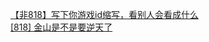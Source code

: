 [【非818】写下你游戏id缩写，看别人会看成什么](http://tieba.baidu.com/p/3066958301?see_lz=1&pn=)   
[[818] 金山是不是要逆天了](http://tieba.baidu.com/p/3067928526?see_lz=1&pn=)   
